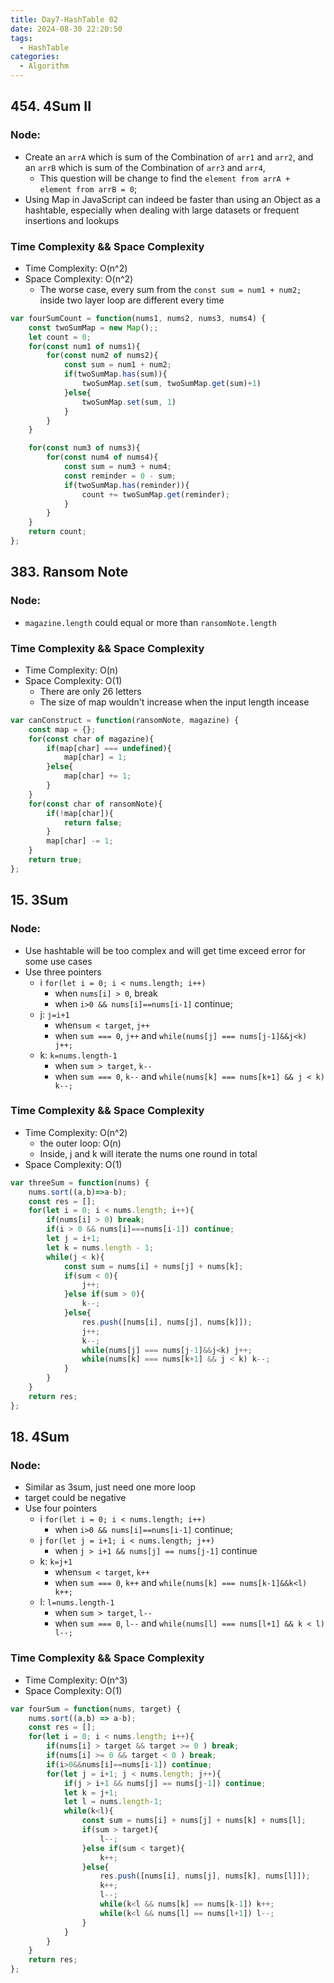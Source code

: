 ```yaml
---
title: Day7-HashTable 02
date: 2024-08-30 22:20:50
tags:
  - HashTable
categories:
  - Algorithm
---
```


## 454. 4Sum II

### Node:

- Create an `arrA` which is sum of the Combination of `arr1` and `arr2`, and an `arrB` which is sum of the Combination of `arr3` and `arr4`,
  - This question will be change to find the `element from arrA + element from arrB = 0`;
- Using Map in JavaScript can indeed be faster than using an Object as a hashtable, especially when dealing with large datasets or frequent insertions and lookups

### Time Complexity && Space Complexity

- Time Complexity: O(n^2)
- Space Complexity: O(n^2)
  - The worse case, every sum from the `const sum = num1 + num2;` inside two layer loop are different every time

```js
var fourSumCount = function(nums1, nums2, nums3, nums4) {
    const twoSumMap = new Map();;
    let count = 0;
    for(const num1 of nums1){
        for(const num2 of nums2){
            const sum = num1 + num2;
            if(twoSumMap.has(sum)){
                twoSumMap.set(sum, twoSumMap.get(sum)+1)
            }else{
                twoSumMap.set(sum, 1)
            }
        }
    }

    for(const num3 of nums3){
        for(const num4 of nums4){
            const sum = num3 + num4;
            const reminder = 0 - sum;
            if(twoSumMap.has(reminder)){
                count += twoSumMap.get(reminder);
            }
        }
    }
    return count;
};
```

## 383. Ransom Note

### Node:

- `magazine.length` could equal or more than `ransomNote.length`

### Time Complexity && Space Complexity

- Time Complexity: O(n)
- Space Complexity: O(1)
  - There are only 26 letters
  - The size of map wouldn't increase when the input length incease

```js
var canConstruct = function(ransomNote, magazine) {
    const map = {};
    for(const char of magazine){
        if(map[char] === undefined){
            map[char] = 1;
        }else{
            map[char] += 1;
        }
    }
    for(const char of ransomNote){
        if(!map[char]){
            return false;
        }
        map[char] -= 1;
    }
    return true;
};
```

## 15. 3Sum

### Node:

- Use hashtable will be too complex and will get time exceed error for some use cases
- Use three pointers
  - i `for(let i = 0; i < nums.length; i++)`
    - when `nums[i] > 0`, break
    - when `i>0 && nums[i]==nums[i-1]` continue;
  - j: `j=i+1`
    - when`sum < target`, `j++`
    - when `sum === 0`, `j++` and `while(nums[j] === nums[j-1]&&j<k) j++;`
  - k: `k=nums.length-1`
    - when `sum > target`, `k--`
    - when `sum === 0`, `k--` and `while(nums[k] === nums[k+1] && j < k) k--;`

### Time Complexity && Space Complexity

- Time Complexity: O(n^2)
  - the outer loop: O(n)
  - Inside, j and k will iterate the nums one round in total
- Space Complexity: O(1)

```js
var threeSum = function(nums) {
    nums.sort((a,b)=>a-b);
    const res = [];
    for(let i = 0; i < nums.length; i++){
        if(nums[i] > 0) break;
        if(i > 0 && nums[i]===nums[i-1]) continue;
        let j = i+1;
        let k = nums.length - 1;
        while(j < k){
            const sum = nums[i] + nums[j] + nums[k];
            if(sum < 0){
                j++;
            }else if(sum > 0){
                k--;
            }else{
                res.push([nums[i], nums[j], nums[k]]);
                j++;
                k--;
                while(nums[j] === nums[j-1]&&j<k) j++;
                while(nums[k] === nums[k+1] && j < k) k--;
            }
        }
    }
    return res;
};
```

## 18. 4Sum

### Node:

- Similar as 3sum, just need one more loop
- target could be negative
- Use four pointers
  - i `for(let i = 0; i < nums.length; i++)`
    - when `i>0 && nums[i]==nums[i-1]` continue;
  - j `for(let j = i+1; i < nums.length; j++)`
    - when `j > i+1 && nums[j] == nums[j-1]` continue
  - k: `k=j+1`
    - when`sum < target`, `k++`
    - when `sum === 0`, `k++` and `while(nums[k] === nums[k-1]&&k<l) k++;`
  - l: `l=nums.length-1`
    - when `sum > target`, `l--`
    - when `sum === 0`, `l--` and `while(nums[l] === nums[l+1] && k < l) l--;`

### Time Complexity && Space Complexity

- Time Complexity: O(n^3)
- Space Complexity: O(1)

```js
var fourSum = function(nums, target) {
    nums.sort((a,b) => a-b);
    const res = [];
    for(let i = 0; i < nums.length; i++){
        if(nums[i] > target && target >= 0 ) break;
        if(nums[i] >= 0 && target < 0 ) break;
        if(i>0&&nums[i]==nums[i-1]) continue;
        for(let j = i+1; j < nums.length; j++){
            if(j > i+1 && nums[j] == nums[j-1]) continue;
            let k = j+1;
            let l = nums.length-1;
            while(k<l){
                const sum = nums[i] + nums[j] + nums[k] + nums[l];
                if(sum > target){
                    l--;
                }else if(sum < target){
                    k++;
                }else{
                    res.push([nums[i], nums[j], nums[k], nums[l]]);
                    k++;
                    l--;
                    while(k<l && nums[k] == nums[k-1]) k++;
                    while(k<l && nums[l] == nums[l+1]) l--;
                }
            }
        }
    }
    return res;
};
```
